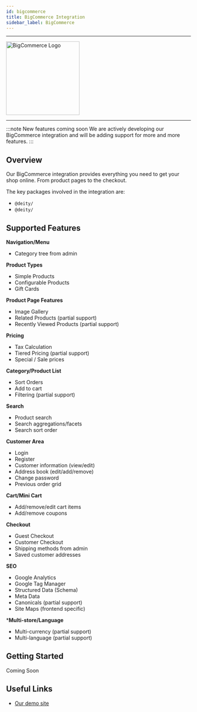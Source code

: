 ```yaml
---
id: bigcommerce
title: BigCommerce Integration
sidebar_label: BigCommerce
---
```


---

<a href="https://www.bigcommerce.com/" rel="noreferrer noopener" target="_blank" aria-label="visit the BigCommerce site">
  <img src="/img/docs/platform/bigcommerce-logo.svg" alt="BigCommerce Logo" width="200"/>
</a>

---

:::note New features coming soon
We are actively developing our BigCommerce integration and will be adding support for more and more features.
:::

## Overview

Our BigCommerce integration provides everything you need to get your shop online. From product pages to the checkout.

The key packages involved in the integration are:

- `@deity/`
- `@deity/`

## Supported Features

**Navigation/Menu**

- Category tree from admin

**Product Types**
- Simple Products
- Configurable Products
- Gift Cards

**Product Page Features**
- Image Gallery
- Related Products (partial support)
- Recently Viewed Products (partial support)

**Pricing**
- Tax Calculation
- Tiered Pricing (partial support)
- Special / Sale prices

**Category/Product List**
- Sort Orders
- Add to cart
- Filtering (partial support)

**Search**
- Product search
- Search aggregations/facets
- Search sort order

**Customer Area**

- Login
- Register
- Customer information (view/edit)
- Address book (edit/add/remove)
- Change password
- Previous order grid

**Cart/Mini Cart**

- Add/remove/edit cart items
- Add/remove coupons

**Checkout**

- Guest Checkout
- Customer Checkout
- Shipping methods from admin
- Saved customer addresses

**SEO**

- Google Analytics
- Google Tag Manager
- Structured Data (Schema)
- Meta Data
- Canonicals (partial support)
- Site Maps (frontend specific)

***Multi-store/Language**

- Multi-currency (partial support)
- Multi-language (partial support)


## Getting Started

Coming Soon


## Useful Links

- [Our demo site](https://demo.deity.io/)
